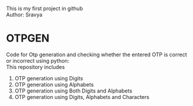 This is my first project in github
<br>
Author: Sravya
<br>
# OTPGEN
Code for Otp generation and checking whether the entered OTP is correct or incorrect using python:
<br>
This repository includes <br>
1. OTP generation using Digits <br>
2. OTP generation using Alphabets <br>
3. OTP generation using Both Digits and Alphabets <br>
4. OTP generation using Digits, Alphabets and Characters

